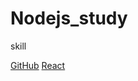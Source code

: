 # Nodejs_study

skill


[GitHub](https://img.shields.io/badge/-GitHub-05122A?style=flat&logo=github)
[React](https://img.shields.io/badge/-Node.js-#339933?style=flat&logo=node.js)
